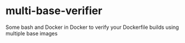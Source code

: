 # multi-base-verifier
Some bash and Docker in Docker to verify your Dockerfile builds using multiple base images
